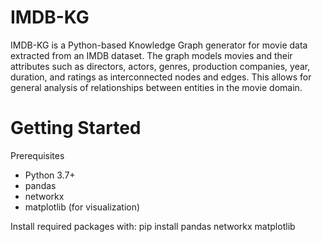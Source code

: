 # IMDB-KG
IMDB-KG is a Python-based Knowledge Graph generator for movie data extracted from an IMDB dataset. The graph models movies and their attributes such as directors, actors, genres, production companies, year, duration, and ratings as interconnected nodes and edges. This allows for general analysis of relationships between entities in the movie domain.

# Getting Started
Prerequisites
- Python 3.7+
- pandas
- networkx
- matplotlib (for visualization)

Install required packages with:
pip install pandas networkx matplotlib


